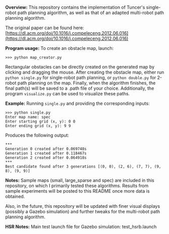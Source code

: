**Overview:**
This repository contains the implementation of Tuncer's single-robot path planning algorithm, as well as that of an adapted multi-robot path planning algorithm.

The original paper can be found here: [https://dl.acm.org/doi/10.1016/j.compeleceng.2012.06.016](https://dl.acm.org/doi/10.1016/j.compeleceng.2012.06.016)

**Program usage:**
To create an obstacle map, launch:

    >>> python map_creator.py

Rectangular obstacles can be directly created on the generated map by clicking and dragging the mouse.
After creating the obstacle map, either run `python single.py` for single-robot path planning, or `python double.py` for 2-robot path planning on the map.
Finally, when the algorithm finishes, the final path(s) will be saved to a .path file of your choice. Additionally, the program `visualize.py` can be used to visualize these paths.

**Example:**
Running `single.py` and providing the corresponding inputs:

    >>> python single.py
    Enter map name: spec
    Enter starting grid (x, y): 0 0
    Enter ending grid (x, y): 9 9

Produces the following output:

    ***
    Generation 0 created after 0.069748s
    Generation 1 created after 0.118467s
    Generation 2 created after 0.064918s
    ***
    Best candidate found after 3 generations [(0, 0), (2, 6), (7, 7), (9, 8), (9, 9)]

**Notes:**
Sample maps (small, large_sparse and spec) are included in this repository, on which I primarily tested these algorithms. Results from sample experiments will be posted to this README once more data is obtained.

Also, in the future, this repository will be updated with finer visual displays (possibly a Gazebo simulation) and further tweaks for the multi-robot path planning algorithm.

**HSR Notes:**
Main test launch file for Gazebo simulation: test_hsrb.launch
